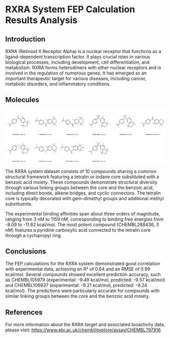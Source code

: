 # RXRA System FEP Calculation Results Analysis

## Introduction

RXRA (Retinoid X Receptor Alpha) is a nuclear receptor that functions as a ligand-dependent transcription factor. It plays crucial roles in various biological processes, including development, cell differentiation, and metabolism. RXRA forms heterodimers with other nuclear receptors and is involved in the regulation of numerous genes. It has emerged as an important therapeutic target for various diseases, including cancer, metabolic disorders, and inflammatory conditions.

## Molecules

![Molecular structures of representative compounds](mol_grid.png)

The RXRA system dataset consists of 10 compounds sharing a common structural framework featuring a tetralin or indane core substituted with a benzoic acid moiety. These compounds demonstrate structural diversity through various linking groups between the core and the benzoic acid, including direct bonds, alkene bridges, and cyclic connectors. The tetralin core is typically decorated with gem-dimethyl groups and additional methyl substituents.

The experimental binding affinities span about three orders of magnitude, ranging from 3 nM to 1159 nM, corresponding to binding free energies from -8.09 to -11.62 kcal/mol. The most potent compound (CHEMBL288436, 3 nM) features a pyridine carboxylic acid connected to the tetralin core through a cyclopropyl ring.

## Conclusions

The FEP calculations for the RXRA system demonstrated good correlation with experimental data, achieving an R² of 0.64 and an RMSE of 0.99 kcal/mol. Several compounds showed excellent prediction accuracy, such as CHEMBL105979 (experimental: -9.49 kcal/mol, predicted: -9.57 kcal/mol) and CHEMBL106837 (experimental: -9.21 kcal/mol, predicted: -9.24 kcal/mol). The predictions were particularly accurate for compounds with similar linking groups between the core and the benzoic acid moiety.

## References

For more information about the RXRA target and associated bioactivity data, please visit:
https://www.ebi.ac.uk/chembl/explore/assay/CHEMBL797916 